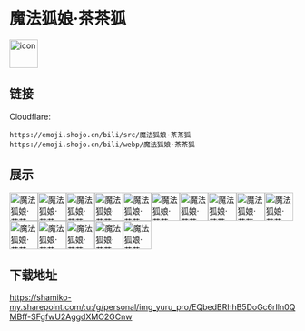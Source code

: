 # 魔法狐娘·茶茶狐
<img src="https://emoji.shojo.cn/bili/src/魔法狐娘·茶茶狐/icon.png" width="50" height="50" alt="icon">

## 链接
Cloudflare:
```
https://emoji.shojo.cn/bili/src/魔法狐娘·茶茶狐
https://emoji.shojo.cn/bili/webp/魔法狐娘·茶茶狐
```
## 展示
<img src="https://emoji.shojo.cn/bili/src/魔法狐娘·茶茶狐/魔法狐娘·茶茶狐-略略略.png" width="50" height="50" alt="魔法狐娘·茶茶狐-略略略"><img src="https://emoji.shojo.cn/bili/src/魔法狐娘·茶茶狐/魔法狐娘·茶茶狐-哼哼.png" width="50" height="50" alt="魔法狐娘·茶茶狐-哼哼"><img src="https://emoji.shojo.cn/bili/src/魔法狐娘·茶茶狐/魔法狐娘·茶茶狐-吃我一铲铲.png" width="50" height="50" alt="魔法狐娘·茶茶狐-吃我一铲铲"><img src="https://emoji.shojo.cn/bili/src/魔法狐娘·茶茶狐/魔法狐娘·茶茶狐-乖巧.png" width="50" height="50" alt="魔法狐娘·茶茶狐-乖巧"><img src="https://emoji.shojo.cn/bili/src/魔法狐娘·茶茶狐/魔法狐娘·茶茶狐-飙泪.png" width="50" height="50" alt="魔法狐娘·茶茶狐-飙泪"><img src="https://emoji.shojo.cn/bili/src/魔法狐娘·茶茶狐/魔法狐娘·茶茶狐-好热好热.png" width="50" height="50" alt="魔法狐娘·茶茶狐-好热好热"><img src="https://emoji.shojo.cn/bili/src/魔法狐娘·茶茶狐/魔法狐娘·茶茶狐-woooo.png" width="50" height="50" alt="魔法狐娘·茶茶狐-woooo"><img src="https://emoji.shojo.cn/bili/src/魔法狐娘·茶茶狐/魔法狐娘·茶茶狐-快乐小草.png" width="50" height="50" alt="魔法狐娘·茶茶狐-快乐小草"><img src="https://emoji.shojo.cn/bili/src/魔法狐娘·茶茶狐/魔法狐娘·茶茶狐-亲亲.png" width="50" height="50" alt="魔法狐娘·茶茶狐-亲亲"><img src="https://emoji.shojo.cn/bili/src/魔法狐娘·茶茶狐/魔法狐娘·茶茶狐-棒.png" width="50" height="50" alt="魔法狐娘·茶茶狐-棒"><img src="https://emoji.shojo.cn/bili/src/魔法狐娘·茶茶狐/魔法狐娘·茶茶狐-眼镜摘掉.png" width="50" height="50" alt="魔法狐娘·茶茶狐-眼镜摘掉"><img src="https://emoji.shojo.cn/bili/src/魔法狐娘·茶茶狐/魔法狐娘·茶茶狐-瑟瑟发抖.png" width="50" height="50" alt="魔法狐娘·茶茶狐-瑟瑟发抖"><img src="https://emoji.shojo.cn/bili/src/魔法狐娘·茶茶狐/魔法狐娘·茶茶狐-啥.png" width="50" height="50" alt="魔法狐娘·茶茶狐-啥"><img src="https://emoji.shojo.cn/bili/src/魔法狐娘·茶茶狐/魔法狐娘·茶茶狐-咕踊.png" width="50" height="50" alt="魔法狐娘·茶茶狐-咕踊"><img src="https://emoji.shojo.cn/bili/src/魔法狐娘·茶茶狐/魔法狐娘·茶茶狐-投币.png" width="50" height="50" alt="魔法狐娘·茶茶狐-投币">

## 下载地址

https://shamiko-my.sharepoint.com/:u:/g/personal/img_yuru_pro/EQbedBRhhB5DoGc6rIln0QMBff-SFgfwU2AggdXMO2GCnw
